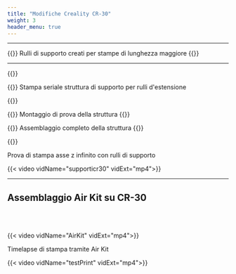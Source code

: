 ```yaml
---
title: "Modifiche Creality CR-30"
weight: 3
header_menu: true
---
```

---
{{<imgCard imgName="cr30supporti/4.jpeg">}}
Rulli di supporto creati per stampe di lunghezza maggiore
{{</imgCard>}}

---

{{<rawhtml>}}


<div class="rowImage"> 

{{<galleryCard imgName="cr30supporti/3.jpeg">}}
Stampa seriale struttura di supporto per rulli d'estensione

{{</galleryCard>}}

{{<galleryCard imgName="cr30supporti/2.jpeg">}}
Montaggio di prova della struttura
{{</galleryCard>}}

{{<galleryCard imgName="cr30supporti/5.jpeg">}}
Assemblaggio completo della struttura 
{{</galleryCard>}}

</div>

{{</rawhtml>}}


Prova di stampa asse z infinito con rulli di supporto

{{< video vidName="supporticr30" vidExt="mp4">}}

---
Assemblaggio Air Kit su CR-30
---


<br>
<br>

{{< video vidName="AirKit" vidExt="mp4">}}

Timelapse di stampa tramite Air Kit

{{< video vidName="testPrint" vidExt="mp4">}}
